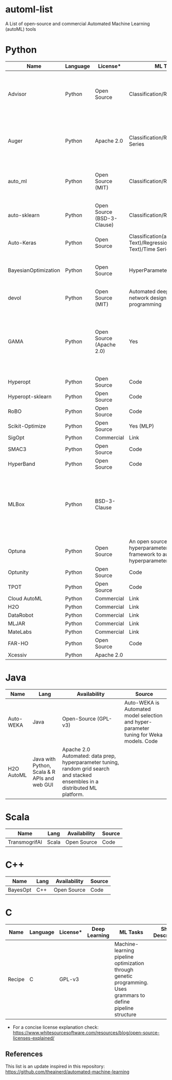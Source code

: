 # automl-list
A List of open-source and commercial Automated Machine Learning (autoML) tools 

# Python
|Name                  |Language| License*    | ML Tasks          | Short Description | Source | 
| -------------------  | ------ | ----------- | ----------------  | ----------------- | ------ |
|Advisor               | Python | Open Source | Classification/Regression| Advisor is the hyper parameters tuning system for black box optimization. It is the open-source implementation of Google Vizier. |<a href="https://github.com/tobegit3hub/advisor" target="_blank">github</a>
|Auger                 | Python | Apache 2.0  | Classification/Regression/Time Series| The A2ML ("Automate AutoML") project is a Python API and set of command line tools to automate Automated Machine Learning tools from multiple vendors| <a href="https://auger.ai/" target="_blank">link</a>
|auto_ml               | Python | Open Source (MIT) | Classification/Regression | Automated machine learning for analytics & production. Supports manual feature type declarations. |<a href="https://github.com/ClimbsRocks/auto_ml" target="_blank">github</a>
|auto-sklearn          | Python | Open Source (BSD-3-Clause) | Classification/Regression | auto-sklearn is an automated machine learning toolkit and a drop-in replacement for a scikit-learn estimator |<a href="https://github.com/automl/auto-sklearn" target="_blank">github</a>
|Auto-Keras            | Python | Open Source | Classification(also for Text)/Regression (also for Text)/Time Series|<a href="https://github.com/keras-team/autokeras" target="_blank">github</a>
|BayesianOptimization  | Python | Open Source | HyperParameter Optimization | Pure Python implementation of bayesian global optimization with gaussian processes | <a href="https://github.com/fmfn/BayesianOptimization" target="_blank">github</a>
|devol                 | Python | Open Source (MIT)| Automated deep neural network design via genetic programming |Code
|GAMA	                 | Python	| Open Source (Apache 2.0) | Yes | Regression/Classification |	Machine-learning pipeline optimization through asynchronous evaluation based genetic programming | <a href="https://github.com/openml-labs/gama" target="_blank">github</a>
|Hyperopt              | Python | Open Source | Code   |
|Hyperopt-sklearn      | Python | Open Source | Code   | 
|RoBO                  | Python | Open Source | Code
|Scikit-Optimize       | Python | Open Source | Yes (MLP)| HyperParameter Optimization |<a href="https://github.com/fmfn/BayesianOptimization" target="_blank">github</a>
|SigOpt                | Python | Commercial  | Link   |
|SMAC3                 | Python | Open Source | Code   |
|HyperBand             | Python | Open Source | Code
|MLBox	               | Python	| BSD-3-Clause | | | 	Accurate hyper-parameter optimization in high-dimensional space with support for distributed computing.
|Optuna                | Python | Open Source |  An open source hyperparameter optimization framework to automate hyperparameter search | Code
|Optunity              | Python | Open Source | Code
|TPOT                  | Python | Open Source | Code
|Cloud AutoML          | Python | Commercial  | Link
|H2O                   | Python | Commercial  | Link
|DataRobot             | Python | Commercial  | Link
|MLJAR                 | Python | Commercial  | Link
|MateLabs              | Python | Commercial  | Link
|FAR-HO                | Python | Open Source | Code
|Xcessiv	             | Python	| Apache 2.0	| | | | A web-based application for quick, scalable, and automated hyper-parameter tuning and stacked ensembling in Python


# Java 
|Name                  |Lang    |Availability | Source |
| -------------------  | ------ | ----------- | ------ |
Auto-WEKA             | Java   | Open-Source (GPL-v3) | Auto-WEKA is Automated model selection and hyper-parameter tuning for Weka models. Code
H2O AutoML | Java with Python, Scala & R APIs and web GUI | Apache 2.0	Automated: data prep, hyperparameter tuning, random grid search and stacked ensembles in a distributed ML platform.

# Scala 
|Name                  |Lang    |Availability | Source |
| -------------------  | ------ | ----------- | ------ |
TransmogrifAI         | Scala  | Open Source | Code

# C++
|Name                  |Lang    |Availability | Source |
| -------------------  | ------ | ----------- | ------ |
BayesOpt              | C++    | Open Source | Code

# C
|Name                  |Language| License*    | Deep Learning | ML Tasks                 | Short Description |Source | 
| -------------------  | ------ | ----------- | ------------- | ----------------------   | ------ | ------ |
|Recipe	               |C	      | GPL-v3	    | | Machine-learning pipeline optimization through genetic programming. Uses grammars to define pipeline structure|


* For a concise license explanation check: https://www.whitesourcesoftware.com/resources/blog/open-source-licenses-explained/

## References
This list is an update inspired in this repository: https://github.com/theainerd/automated-machine-learning


